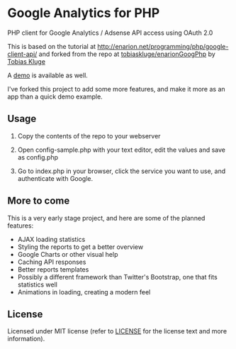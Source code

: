 Google Analytics for PHP
=================

PHP client for Google Analytics / Adsense API access using OAuth 2.0

This is based on the tutorial at <a href="http://enarion.net/programming/php/google-client-api/">http://enarion.net/programming/php/google-client-api/</a>
and forked from the repo at <a href="https://github.com/tobiaskluge/enarionGoogPhp">tobiaskluge/enarionGoogPhp</a> by <a href="https://github.com/tobiaskluge">Tobias Kluge</a>

A <a href="http://enarion.net/demos/">demo</a> is available as well.

I've forked this project to add some more features, and make it more as an app than a quick demo example.

Usage
-----
1. Copy the contents of the repo to your webserver

2. Open config-sample.php with your text editor, edit the values and save as config.php

3. Go to index.php in your browser, click the service you want to use, and authenticate with Google.

More to come
------------
This is a very early stage project, and here are some of the planned features:
- AJAX loading statistics
- Styling the reports to get a better overview
- Google Charts or other visual help
- Caching API responses
- Better reports templates
- Possibly a different framework than Twitter's Bootstrap, one that fits statistics well
- Animations in loading, creating a modern feel

License
-------
Licensed under MIT license (refer to <a href="LICENSE">LICENSE</a> for the license text and more information).
